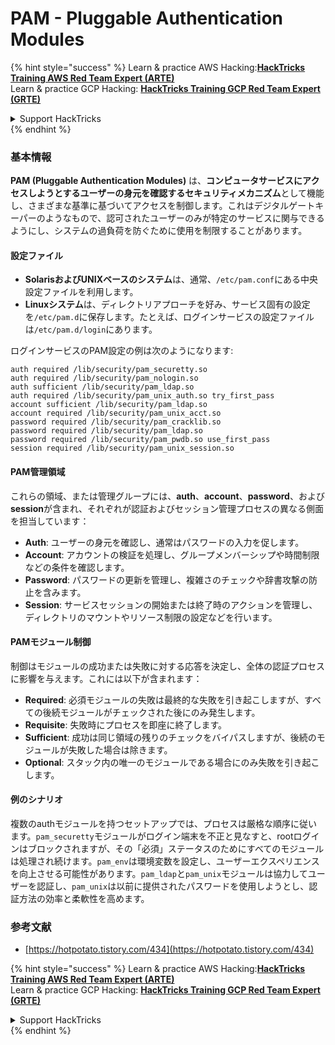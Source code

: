 # PAM - Pluggable Authentication Modules

{% hint style="success" %}
Learn & practice AWS Hacking:<img src="/.gitbook/assets/arte.png" alt="" data-size="line">[**HackTricks Training AWS Red Team Expert (ARTE)**](https://training.hacktricks.xyz/courses/arte)<img src="/.gitbook/assets/arte.png" alt="" data-size="line">\
Learn & practice GCP Hacking: <img src="/.gitbook/assets/grte.png" alt="" data-size="line">[**HackTricks Training GCP Red Team Expert (GRTE)**<img src="/.gitbook/assets/grte.png" alt="" data-size="line">](https://training.hacktricks.xyz/courses/grte)

<details>

<summary>Support HackTricks</summary>

* Check the [**subscription plans**](https://github.com/sponsors/carlospolop)!
* **Join the** 💬 [**Discord group**](https://discord.gg/hRep4RUj7f) or the [**telegram group**](https://t.me/peass) or **follow** us on **Twitter** 🐦 [**@hacktricks\_live**](https://twitter.com/hacktricks\_live)**.**
* **Share hacking tricks by submitting PRs to the** [**HackTricks**](https://github.com/carlospolop/hacktricks) and [**HackTricks Cloud**](https://github.com/carlospolop/hacktricks-cloud) github repos.

</details>
{% endhint %}


### 基本情報

**PAM (Pluggable Authentication Modules)** は、**コンピュータサービスにアクセスしようとするユーザーの身元を確認するセキュリティメカニズム**として機能し、さまざまな基準に基づいてアクセスを制御します。これはデジタルゲートキーパーのようなもので、認可されたユーザーのみが特定のサービスに関与できるようにし、システムの過負荷を防ぐために使用を制限することがあります。

#### 設定ファイル

* **SolarisおよびUNIXベースのシステム**は、通常、`/etc/pam.conf`にある中央設定ファイルを利用します。
* **Linuxシステム**は、ディレクトリアプローチを好み、サービス固有の設定を`/etc/pam.d`に保存します。たとえば、ログインサービスの設定ファイルは`/etc/pam.d/login`にあります。

ログインサービスのPAM設定の例は次のようになります:
```
auth required /lib/security/pam_securetty.so
auth required /lib/security/pam_nologin.so
auth sufficient /lib/security/pam_ldap.so
auth required /lib/security/pam_unix_auth.so try_first_pass
account sufficient /lib/security/pam_ldap.so
account required /lib/security/pam_unix_acct.so
password required /lib/security/pam_cracklib.so
password required /lib/security/pam_ldap.so
password required /lib/security/pam_pwdb.so use_first_pass
session required /lib/security/pam_unix_session.so
```
#### **PAM管理領域**

これらの領域、または管理グループには、**auth**、**account**、**password**、および**session**が含まれ、それぞれが認証およびセッション管理プロセスの異なる側面を担当しています：

* **Auth**: ユーザーの身元を確認し、通常はパスワードの入力を促します。
* **Account**: アカウントの検証を処理し、グループメンバーシップや時間制限などの条件を確認します。
* **Password**: パスワードの更新を管理し、複雑さのチェックや辞書攻撃の防止を含みます。
* **Session**: サービスセッションの開始または終了時のアクションを管理し、ディレクトリのマウントやリソース制限の設定などを行います。

#### **PAMモジュール制御**

制御はモジュールの成功または失敗に対する応答を決定し、全体の認証プロセスに影響を与えます。これには以下が含まれます：

* **Required**: 必須モジュールの失敗は最終的な失敗を引き起こしますが、すべての後続モジュールがチェックされた後にのみ発生します。
* **Requisite**: 失敗時にプロセスを即座に終了します。
* **Sufficient**: 成功は同じ領域の残りのチェックをバイパスしますが、後続のモジュールが失敗した場合は除きます。
* **Optional**: スタック内の唯一のモジュールである場合にのみ失敗を引き起こします。

#### 例のシナリオ

複数のauthモジュールを持つセットアップでは、プロセスは厳格な順序に従います。`pam_securetty`モジュールがログイン端末を不正と見なすと、rootログインはブロックされますが、その「必須」ステータスのためにすべてのモジュールは処理され続けます。`pam_env`は環境変数を設定し、ユーザーエクスペリエンスを向上させる可能性があります。`pam_ldap`と`pam_unix`モジュールは協力してユーザーを認証し、`pam_unix`は以前に提供されたパスワードを使用しようとし、認証方法の効率と柔軟性を高めます。

### 参考文献

* [https://hotpotato.tistory.com/434](https://hotpotato.tistory.com/434)


{% hint style="success" %}
Learn & practice AWS Hacking:<img src="/.gitbook/assets/arte.png" alt="" data-size="line">[**HackTricks Training AWS Red Team Expert (ARTE)**](https://training.hacktricks.xyz/courses/arte)<img src="/.gitbook/assets/arte.png" alt="" data-size="line">\
Learn & practice GCP Hacking: <img src="/.gitbook/assets/grte.png" alt="" data-size="line">[**HackTricks Training GCP Red Team Expert (GRTE)**<img src="/.gitbook/assets/grte.png" alt="" data-size="line">](https://training.hacktricks.xyz/courses/grte)

<details>

<summary>Support HackTricks</summary>

* Check the [**subscription plans**](https://github.com/sponsors/carlospolop)!
* **Join the** 💬 [**Discord group**](https://discord.gg/hRep4RUj7f) or the [**telegram group**](https://t.me/peass) or **follow** us on **Twitter** 🐦 [**@hacktricks\_live**](https://twitter.com/hacktricks\_live)**.**
* **Share hacking tricks by submitting PRs to the** [**HackTricks**](https://github.com/carlospolop/hacktricks) and [**HackTricks Cloud**](https://github.com/carlospolop/hacktricks-cloud) github repos.

</details>
{% endhint %}
